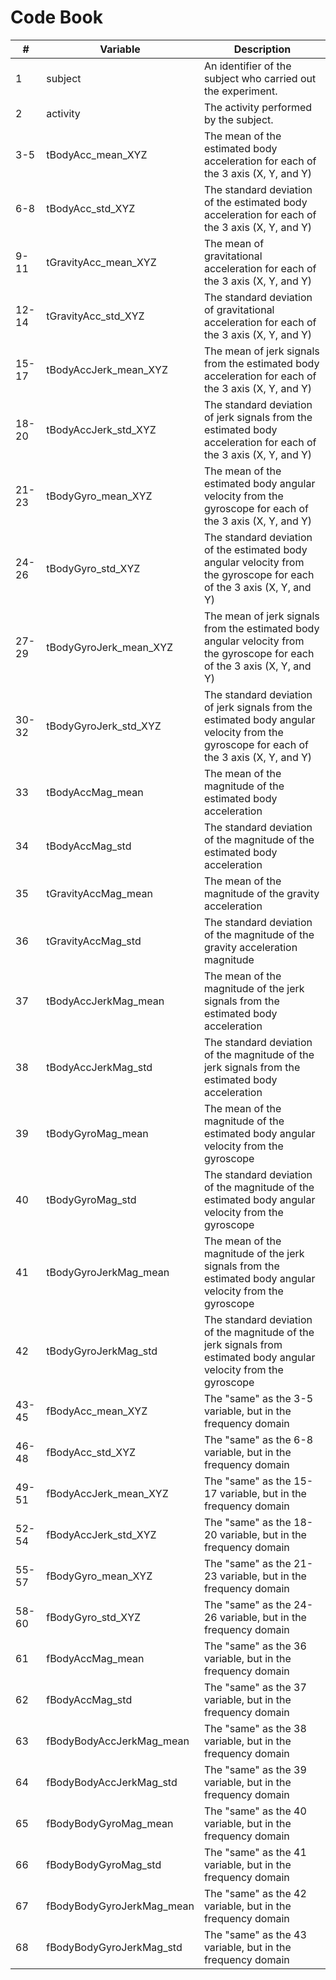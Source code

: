 Code Book 
=========

|#|Variable|Description|
|-|--------|-----------|
|1|subject| An identifier of the subject who carried out the experiment.|
|2|activity| The activity performed by the subject. |
|3-5|tBodyAcc_mean_XYZ| The mean of the estimated body acceleration for each of the 3 axis (X, Y, and Y)|
|6-8|tBodyAcc_std_XYZ| The standard deviation of the estimated body acceleration for each of the 3 axis (X, Y, and Y)|
|9-11|tGravityAcc_mean_XYZ| The mean of gravitational acceleration for each of the 3 axis (X, Y, and Y)|
|12-14|tGravityAcc_std_XYZ| The standard deviation of gravitational acceleration for each of the 3 axis (X, Y, and Y)|
|15-17|tBodyAccJerk_mean_XYZ| The mean of jerk signals from the estimated body acceleration for each of the 3 axis (X, Y, and Y)|
|18-20|tBodyAccJerk_std_XYZ| The standard deviation of jerk signals from the estimated body acceleration for each of the 3 axis (X, Y, and Y)|
|21-23|tBodyGyro_mean_XYZ| The mean of the estimated body angular velocity from the gyroscope for each of the 3 axis (X, Y, and Y)|
|24-26|tBodyGyro_std_XYZ| The standard deviation of the estimated body angular velocity from the gyroscope for each of the 3 axis (X, Y, and Y) |
|27-29|tBodyGyroJerk_mean_XYZ| The mean of jerk signals from the estimated body angular velocity from the gyroscope for each of the 3 axis (X, Y, and Y)|
|30-32|tBodyGyroJerk_std_XYZ| The standard deviation of jerk signals from the estimated body angular velocity from the gyroscope for each of the 3 axis (X, Y, and Y)|
|33|tBodyAccMag_mean| The mean of the magnitude of the estimated body acceleration |
|34|tBodyAccMag_std| The standard deviation of the magnitude of the estimated body acceleration |
|35|tGravityAccMag_mean| The mean of the magnitude of the gravity acceleration |
|36|tGravityAccMag_std| The standard deviation of the magnitude of the gravity acceleration magnitude |
|37|tBodyAccJerkMag_mean| The mean of the magnitude of the jerk signals from the estimated body acceleration |
|38|tBodyAccJerkMag_std| The standard deviation of the magnitude of the jerk signals from the estimated body acceleration |
|39|tBodyGyroMag_mean| The mean of the magnitude of the estimated body angular velocity from the gyroscope |
|40|tBodyGyroMag_std| The standard deviation of the magnitude of the estimated body angular velocity from the gyroscope |
|41|tBodyGyroJerkMag_mean| The mean of the magnitude of the jerk signals from the estimated body angular velocity from the gyroscope |
|42|tBodyGyroJerkMag_std| The standard deviation of the magnitude of the jerk signals from estimated body angular velocity from the gyroscope |
|43-45|fBodyAcc_mean_XYZ| The "same" as the 3-5 variable, but in the frequency domain |
|46-48|fBodyAcc_std_XYZ| The "same" as the 6-8 variable, but in the frequency domain |
|49-51|fBodyAccJerk_mean_XYZ| The "same" as the 15-17 variable, but in the frequency domain |
|52-54|fBodyAccJerk_std_XYZ| The "same" as the 18-20 variable, but in the frequency domain|
|55-57|fBodyGyro_mean_XYZ| The "same" as the 21-23 variable, but in the frequency domain |
|58-60|fBodyGyro_std_XYZ| The "same" as the 24-26 variable, but in the frequency domain |
|61|fBodyAccMag_mean| The "same" as the 36 variable, but in the frequency domain |
|62|fBodyAccMag_std| The "same" as the 37 variable, but in the frequency domain |
|63|fBodyBodyAccJerkMag_mean| The "same" as the 38 variable, but in the frequency domain |
|64|fBodyBodyAccJerkMag_std| The "same" as the 39 variable, but in the frequency domain |
|65|fBodyBodyGyroMag_mean| The "same" as the 40 variable, but in the frequency domain |
|66|fBodyBodyGyroMag_std| The "same" as the 41 variable, but in the frequency domain |
|67|fBodyBodyGyroJerkMag_mean| The "same" as the 42 variable, but in the frequency domain |
|68|fBodyBodyGyroJerkMag_std| The "same" as the 43 variable, but in the frequency domain |
